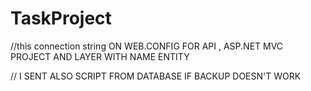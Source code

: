 # TaskProject



//this connection string 
ON WEB.CONFIG FOR API , ASP.NET MVC PROJECT   AND LAYER WITH NAME ENTITY


<connectionStrings>
    <add name="TaskDBEntities" connectionString="metadata=res://*/TaskDBModel.csdl|res://*/TaskDBModel.ssdl|res://*/TaskDBModel.msl;provider=System.Data.SqlClient;provider connection string=&quot;data source=SERVERNAME;initial catalog=TaskDB;persist security info=True;user id=YOURUSERNAME;password=YOUPASSWORD;MultipleActiveResultSets=True;App=EntityFramework&quot;" providerName="System.Data.EntityClient" />
  </connectionStrings>


// I SENT ALSO SCRIPT FROM DATABASE IF BACKUP DOESN'T WORK